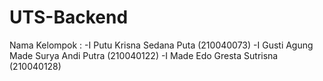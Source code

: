 # UTS-Backend
Nama Kelompok :
-I Putu Krisna Sedana Puta (210040073)
-I Gusti Agung Made Surya Andi Putra (210040122)
-I Made Edo Gresta Sutrisna (210040128)
